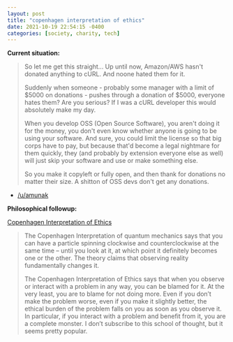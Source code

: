 ```yaml
---
layout: post
title: "copenhagen interpretation of ethics"
date: 2021-10-19 22:54:15 -0400
categories: [society, charity, tech]
---
```


**Current situation:**

> So let me get this straight... Up until now, Amazon/AWS hasn't donated anything to cURL. And noone hated them for it.
>
> Suddenly when someone - probably some manager with a limit of \$5000 on donations - pushes through a donation of \$5000, everyone hates them? Are you serious? If I was a cURL developer this would absolutely make my day.
> 
> When you develop OSS (Open Source Software), you aren't doing it for the money, you don't even know whether anyone is going to be using your software. And sure, you could limit the license so that big corps have to pay, but because that'd become a legal nightmare for them quickly, they (and probably by extension everyone else as well) will just skip your software and use or make something else.
> 
> So you make it copyleft or fully open, and then thank for donations no matter their size. A shitton of OSS devs don't get any donations.
> 
- [/u/amunak](https://old.reddit.com/r/programming/comments/q96wyn/aws_makes_onetime_donation_of_5000_to_curl/hgueh6s/)

**Philosophical followup:**

[Copenhagen Interpretation of Ethics](https://blog.jaibot.com/the-copenhagen-interpretation-of-ethics/)

<!--break-->

>The Copenhagen Interpretation of quantum mechanics says that you can have a particle spinning clockwise and counterclockwise at the same time – until you look at it, at which point it definitely becomes one or the other. The theory claims that observing reality fundamentally changes it.
>
>The Copenhagen Interpretation of Ethics says that when you observe or interact with a problem in any way, you can be blamed for it. At the very least, you are to blame for not doing more. Even if you don’t make the problem worse, even if you make it slightly better, the ethical burden of the problem falls on you as soon as you observe it. In particular, if you interact with a problem and benefit from it, you are a complete monster. I don’t subscribe to this school of thought, but it seems pretty popular.